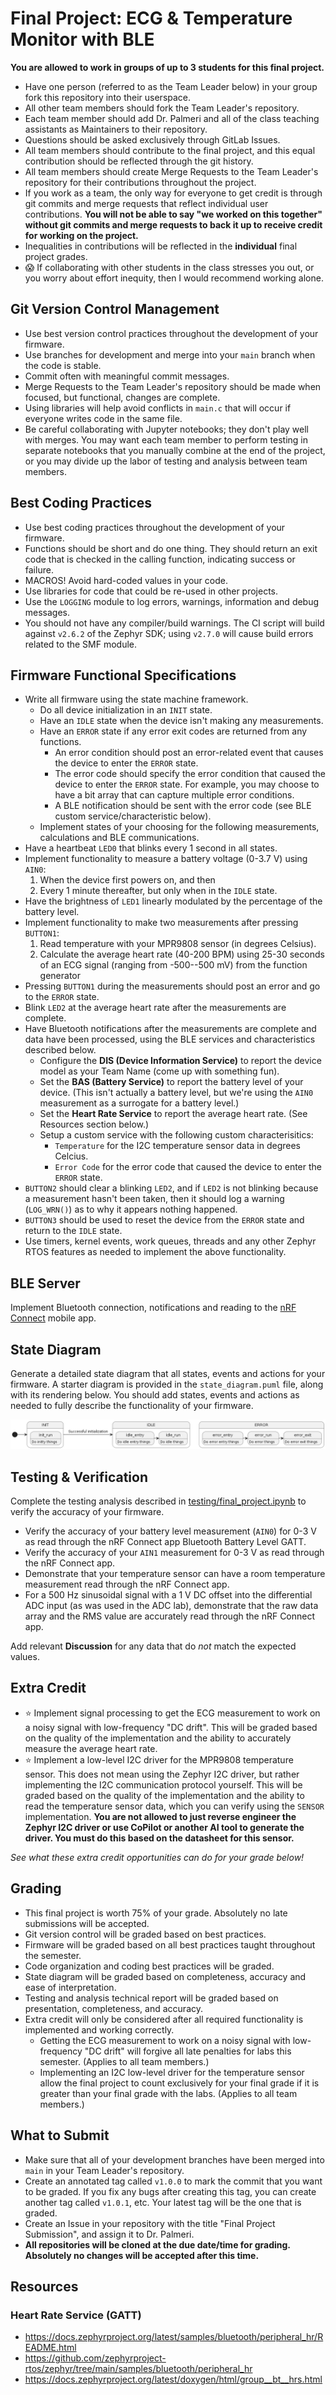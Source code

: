 # Final Project: ECG & Temperature Monitor with BLE

**You are allowed to work in groups of up to 3 students for this final project.**

* Have one person (referred to as the Team Leader below) in your group fork this repository into their userspace.
* All other team members should fork the Team Leader's repository.
* Each team member should add Dr. Palmeri and all of the class teaching assistants as Maintainers to their repository.
* Questions should be asked exclusively through GitLab Issues.
* All team members should contribute to the final project, and this equal contribution should be reflected through the git history.
* All team members should create Merge Requests to the Team Leader's repository for their contributions throughout the project.
* If you work as a team, the only way for everyone to get credit is through git commits and merge requests that reflect individual user contributions.  **You will not be able to say "we worked on this together" without git commits and merge requests to back it up to receive credit for working on the project.**
* Inequalities in contributions will be reflected in the **individual** final project grades.
* :scream: If collaborating with other students in the class stresses you out, or you worry about effort inequity, then I would recommend working alone.

## Git Version Control Management

* Use best version control practices throughout the development of your firmware.
* Use branches for development and merge into your `main` branch when the code is stable.
* Commit often with meaningful commit messages.
* Merge Requests to the Team Leader's repository should be made when focused, but functional, changes are complete.
* Using libraries will help avoid conflicts in `main.c` that will occur if everyone writes code in the same file.
* Be careful collaborating with Jupyter notebooks; they don't play well with merges.  You may want each team member to perform testing in separate notebooks that you manually combine at the end of the project, or you may divide up the labor of testing and analysis between team members.

## Best Coding Practices

* Use best coding practices throughout the development of your firmware.
* Functions should be short and do one thing.  They should return an exit code that is checked in the calling function, indicating success or failure.
* MACROS!  Avoid hard-coded values in your code.
* Use libraries for code that could be re-used in other projects.
* Use the `LOGGING` module to log errors, warnings, information and debug messages.
* You should not have any compiler/build warnings.  The CI script will build against `v2.6.2` of the Zephyr SDK; using `v2.7.0` will cause build errors related to the SMF module.

## Firmware Functional Specifications

* Write all firmware using the state machine framework.
  * Do all device initialization in an `INIT` state.
  * Have an `IDLE` state when the device isn't making any measurements.
  * Have an `ERROR` state if any error exit codes are returned from any functions.
    * An error condition should post an error-related event that causes the device to enter the `ERROR` state.
    * The error code should specify the error condition that caused the device to enter the `ERROR` state.  For example, you may choose to have a bit array that can capture multiple error conditions.
    * A BLE notification should be sent with the error code (see BLE custom service/characteristic below).
  * Implement states of your choosing for the following measurements, calculations and BLE communications.
* Have a heartbeat `LED0` that blinks every 1 second in all states.
* Implement functionality to measure a battery voltage (0-3.7 V) using `AIN0`:
  1. When the device first powers on, and then
  1. Every 1 minute thereafter, but only when in the `IDLE` state.
* Have the brightness of `LED1` linearly modulated by the percentage of the battery level.
* Implement functionality to make two measurements after pressing `BUTTON1`:
  1. Read temperature with your MPR9808 sensor (in degrees Celsius).
  1. Calculate the average heart rate (40-200 BPM) using 25-30 seconds of an ECG signal (ranging from -500--500 mV) from the function generator
* Pressing `BUTTON1` during the measurements should post an error and go to the `ERROR` state.
* Blink `LED2` at the average heart rate after the measurements are complete.
* Have Bluetooth notifications after the measurements are complete and data have been processed, using the BLE services and characteristics described below.
  * Configure the **DIS (Device Information Service)** to report the device model as your Team Name (come up with something fun).
  * Set the **BAS (Battery Service)** to report the battery level of your device.  (This isn't actually a battery level, but we're using the `AIN0` measurement as a surrogate for a battery level.)
  * Set the **Heart Rate Service** to report the average heart rate.  (See Resources section below.)
  * Setup a custom service with the following custom characterisitics:
    * `Temperature` for the I2C temperature sensor data in degrees Celcius.
    * `Error Code` for the error code that caused the device to enter the `ERROR` state.
* `BUTTON2` should clear a blinking `LED2`, and if `LED2` is not blinking because a measurement hasn't been taken, then it should log a warning (`LOG_WRN()`) as to why it appears nothing happened.
* `BUTTON3` should be used to reset the device from the `ERROR` state and return to the `IDLE` state.
* Use timers, kernel events, work queues, threads and any other Zephyr RTOS features as needed to implement the above functionality.

## BLE Server

Implement Bluetooth connection, notifications and reading to the [nRF Connect](https://www.nordicsemi.com/Products/Development-tools/nrf-connect-for-mobile) mobile app.  

## State Diagram

Generate a detailed state diagram that all states, events and actions for your firmware.  A starter diagram is provided in the `state_diagram.puml` file, along with its rendering below.  You should add states, events and actions as needed to fully describe the functionality of your firmware.

![State Diagram](state_diagram.png)

## Testing & Verification

Complete the testing analysis described in [testing/final_project.ipynb](testing/final_project.ipynb) to verify the accuracy of your firmware.

* Verify the accuracy of your battery level measurement (`AIN0`) for 0-3 V as read through the nRF Connect app Bluetooth Battery Level GATT.
* Verify the accuracy of your `AIN1` measurement for 0-3 V as read through the nRF Connect app.
* Demonstrate that your temperature sensor can have a room temperature measurement read through the nRF Connect app.
* For a 500 Hz sinusoidal signal with a 1 V DC offset into the differential ADC input (as was used in the ADC lab), demonstrate that the raw data array and the RMS value are accurately read through the nRF Connect app.

Add relevant **Discussion** for any data that do *not* match the expected values.

## Extra Credit

* :star: Implement signal processing to get the ECG measurement to work on a noisy signal with low-frequency "DC drift".  This will be graded based on the quality of the implementation and the ability to accurately measure the average heart rate.
* :star: Implement a low-level I2C driver for the MPR9808 temperature sensor.  This does not mean using the Zephyr I2C driver, but rather implementing the I2C communication protocol yourself.  This will be graded based on the quality of the implementation and the ability to read the temperature sensor data, which you can verify using the `SENSOR` implementation.  **You are not allowed to just reverse engineer the Zephyr I2C driver or use CoPilot or another AI tool to generate the driver.  You must do this based on the datasheet for this sensor.**

*See what these extra credit opportunities can do for your grade below!*

## Grading

* This final project is worth 75% of your grade.  Absolutely no late submissions will be accepted.
* Git version control will be graded based on best practices.
* Firmware will be graded based on all best practices taught throughout the semester.
* Code organization and coding best practices will be graded.
* State diagram will be graded based on completeness, accuracy and ease of interpretation.
* Testing and analysis technical report will be graded based on presentation, completeness, and accuracy.
* Extra credit will only be considered after all required functionality is implemented and working correctly.
  * Getting the ECG measurement to work on a noisy signal with low-frequency "DC drift" will forgive all late penalties for labs this semester.  (Applies to all team members.)
  * Implementing an I2C low-level driver for the temperature sensor allow the final project to count exclusively for your final grade if it is greater than your final grade with the labs.  (Applies to all team members.)

## What to Submit

* Make sure that all of your development branches have been merged into `main` in your Team Leader's repository.
* Create an annotated tag called `v1.0.0` to mark the commit that you want to be graded.  If you fix any bugs after creating this tag, you can create another tag called `v1.0.1`, etc.  Your latest tag will be the one that is graded.
* Create an Issue in your repository with the title "Final Project Submission", and assign it to Dr. Palmeri.
* **All repositories will be cloned at the due date/time for grading.  Absolutely no changes will be accepted after this time.**

## Resources

### Heart Rate Service (GATT)
* https://docs.zephyrproject.org/latest/samples/bluetooth/peripheral_hr/README.html
* https://github.com/zephyrproject-rtos/zephyr/tree/main/samples/bluetooth/peripheral_hr
* https://docs.zephyrproject.org/latest/doxygen/html/group__bt__hrs.html